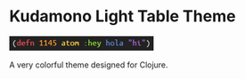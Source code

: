 Kudamono Light Table Theme
==========================

![Kudamono Colors](https://github.com/zachstone/kudamono-lighttable-theme/blob/master/kudamono.png)

A very colorful theme designed for Clojure.
